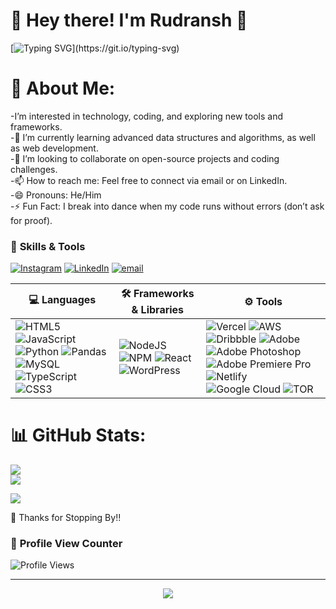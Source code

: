 # 👋 Hey there! I'm **Rudransh** 🚀  

[![Typing SVG](https://readme-typing-svg.herokuapp.com?font=Fira+Code&size=20&duration=4000&pause=1000&color=36BCF7&width=435&lines=Hey+there!+I'm+Rudransh.;Coder.;Web+Dev+and+AI+Enthusiast.;Open+Source+Contributor.)](https://git.io/typing-svg)


# 💫 About Me:
-I’m interested in technology, coding, and exploring new tools and frameworks.<br>-🌱 I’m currently learning advanced data structures and algorithms, as well as web development.<br>-💞️ I’m looking to collaborate on open-source projects and coding challenges.<br>-📫 How to reach me: Feel free to connect via email or on LinkedIn.<br>-😄 Pronouns: He/Him<br>-⚡  Fun Fact: I break into dance when my code runs without errors (don’t ask for proof).<br>


### 🚀 **Skills & Tools**  

[![Instagram](https://img.shields.io/badge/Instagram-%23E4405F.svg?logo=Instagram&logoColor=white)](https://instagram.com/https://www.instagram.com/rudransh.ai/) 
[![LinkedIn](https://img.shields.io/badge/LinkedIn-%230077B5.svg?logo=linkedin&logoColor=white)](https://linkedin.com/in/https://www.linkedin.com/in/rudransh-gupta-0a2570329/) 
[![email](https://img.shields.io/badge/Email-D14836?logo=gmail&logoColor=white)](mailto:message.rudransh@gmail.com) 


| 💻 Languages | 🛠️ Frameworks & Libraries | ⚙️ Tools |
|--------------|-----------------------|-------------|
![HTML5](https://img.shields.io/badge/html5-%23E34F26.svg?style=for-the-badge&logo=html5&logoColor=white) ![JavaScript](https://img.shields.io/badge/javascript-%23323330.svg?style=for-the-badge&logo=javascript&logoColor=%23F7DF1E) ![Python](https://img.shields.io/badge/python-3670A0?style=for-the-badge&logo=python&logoColor=ffdd54) ![Pandas](https://img.shields.io/badge/pandas-%23150458.svg?style=for-the-badge&logo=pandas&logoColor=white) ![MySQL](https://img.shields.io/badge/mysql-4479A1.svg?style=for-the-badge&logo=mysql&logoColor=white) ![TypeScript](https://img.shields.io/badge/typescript-%23007ACC.svg?style=for-the-badge&logo=typescript&logoColor=white) ![CSS3](https://img.shields.io/badge/css3-%231572B6.svg?style=for-the-badge&logo=css3&logoColor=white)| ![NodeJS](https://img.shields.io/badge/node.js-6DA55F?style=for-the-badge&logo=node.js&logoColor=white) ![NPM](https://img.shields.io/badge/NPM-%23CB3837.svg?style=for-the-badge&logo=npm&logoColor=white) ![React](https://img.shields.io/badge/react-%2320232a.svg?style=for-the-badge&logo=react&logoColor=%2361DAFB) ![WordPress](https://img.shields.io/badge/WordPress-%23117AC9.svg?style=for-the-badge&logo=WordPress&logoColor=white) |![Vercel](https://img.shields.io/badge/vercel-%23000000.svg?style=for-the-badge&logo=vercel&logoColor=white) ![AWS](https://img.shields.io/badge/AWS-%23FF9900.svg?style=for-the-badge&logo=amazon-aws&logoColor=white) ![Dribbble](https://img.shields.io/badge/Dribbble-EA4C89?style=for-the-badge&logo=dribbble&logoColor=white) ![Adobe](https://img.shields.io/badge/adobe-%23FF0000.svg?style=for-the-badge&logo=adobe&logoColor=white) ![Adobe Photoshop](https://img.shields.io/badge/adobe%20photoshop-%2331A8FF.svg?style=for-the-badge&logo=adobe%20photoshop&logoColor=white) ![Adobe Premiere Pro](https://img.shields.io/badge/Adobe%20Premiere%20Pro-9999FF.svg?style=for-the-badge&logo=Adobe%20Premiere%20Pro&logoColor=white) ![Netlify](https://img.shields.io/badge/netlify-%23000000.svg?style=for-the-badge&logo=netlify&logoColor=#00C7B7) ![Google Cloud](https://img.shields.io/badge/GoogleCloud-%234285F4.svg?style=for-the-badge&logo=google-cloud&logoColor=white) ![TOR](https://img.shields.io/badge/tor-%237E4798.svg?style=for-the-badge&logo=tor-project&logoColor=white)| ![Blender](https://img.shields.io/badge/blender-%23F5792A.svg?style=for-the-badge&logo=blender&logoColor=white) ![Canva](https://img.shields.io/badge/Canva-%2300C4CC.svg?style=for-the-badge&logo=Canva&logoColor=white) ![Figma](https://img.shields.io/badge/figma-%23F24E1E.svg?style=for-the-badge&logo=figma&logoColor=white) 


# 📊 GitHub Stats:
![](https://github-readme-stats.vercel.app/api?username=Rudrxxx&theme=dark&hide_border=false&include_all_commits=false&count_private=false)<br/>
![](https://nirzak-streak-stats.vercel.app/?user=Rudrxxx&theme=dark&hide_border=false)<br/>

![](https://github-readme-stats.vercel.app/api/top-langs/?username=Rudrxxx&theme=dark&hide_border=false&include_all_commits=false&count_private=false&layout=compact)

🎉 Thanks for Stopping By!!

### 👀 **Profile View Counter**
![Profile Views](https://komarev.com/ghpvc/?username=Rudrxxx&color=blue&style=flat-square)

---
<div align="center">

[![](https://visitcount.itsvg.in/api?id=Rudrxxx&icon=0&color=0)](https://visitcount.itsvg.in)
